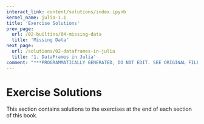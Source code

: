 ```yaml
---
interact_link: content/solutions/index.ipynb
kernel_name: julia-1.1
title: 'Exercise Solutions'
prev_page:
  url: /02-builtins/04-missing-data
  title: 'Missing Data'
next_page:
  url: /solutions/02-dataframes-in-julia
  title: '1. DataFrames in Julia'
comment: "***PROGRAMMATICALLY GENERATED, DO NOT EDIT. SEE ORIGINAL FILES IN /content***"
---
```


# Exercise Solutions

This section contains solutions to the exercises at the end of each section of this book.
